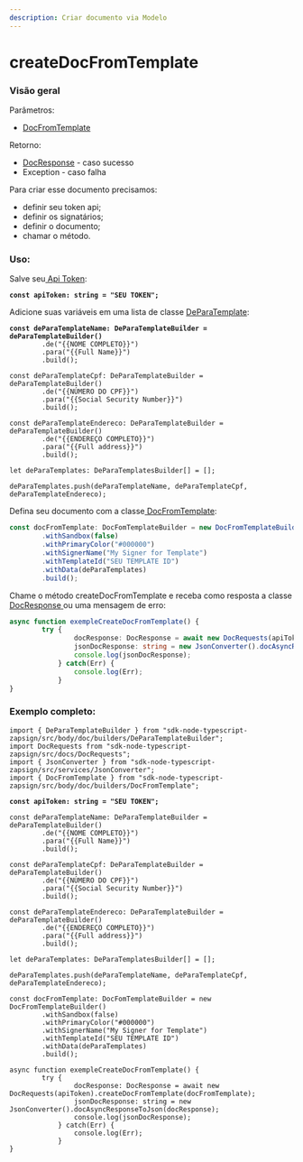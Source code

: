 ```yaml
---
description: Criar documento via Modelo
---
```


# createDocFromTemplate

### Visão geral

Parâmetros:&#x20;

* [DocFromTemplate](https://docs.zapsign.com.br/facilitadores/sdks/sdk-em-typescript/classes-usadas/body/docfromtemplate)

Retorno:

* [DocResponse](https://docs.zapsign.com.br/facilitadores/sdks/sdk-em-typescript/classes-usadas/response/docresponse) - caso sucesso
* Exception - caso falha

Para criar esse documento precisamos:

* definir seu token api;
* definir os signatários;
* definir o documento;
* chamar o método.

### Uso:

Salve seu[ Api Token](https://docs.zapsign.com.br/):

<pre class="language-typescript"><code class="lang-typescript"><strong>const apiToken: string = "SEU TOKEN";
</strong></code></pre>



Adicione suas variáveis em uma lista de classe [DeParaTemplate](https://docs.zapsign.com.br/facilitadores/sdks/sdk-em-typescript/classes-usadas/body/deparatemplate):

<pre class="language-typescript"><code class="lang-typescript"><strong>const deParaTemplateName: DeParaTemplateBuilder = deParaTemplateBuilder()
</strong>        .de("{{NOME COMPLETO}}")
        .para("{{Full Name}}")
        .build();
        
const deParaTemplateCpf: DeParaTemplateBuilder = deParaTemplateBuilder()
        .de("{{NÚMERO DO CPF}}")
        .para("{{Social Security Number}}")
        .build();
        
const deParaTemplateEndereco: DeParaTemplateBuilder = deParaTemplateBuilder()
        .de("{{ENDEREÇO COMPLETO}}")
        .para("{{Full address}}")
        .build();
        
let deParaTemplates: DeParaTemplatesBuilder[] = [];

deParaTemplates.push(deParaTemplateName, deParaTemplateCpf, deParaTemplateEndereco);
</code></pre>

Defina seu documento com a classe[ DocFromTemplate](https://docs.zapsign.com.br/facilitadores/sdks/sdk-em-typescript/classes-usadas/body/docfromtemplate):

```typescript
const docFromTemplate: DocFomTemplateBuilder = new DocFromTemplateBuilder()
        .withSandbox(false)
        .withPrimaryColor("#000000")
        .withSignerName("My Signer for Template")
        .withTemplateId("SEU TEMPLATE ID")
        .withData(deParaTemplates)
        .build();
```

Chame o método createDocFromTemplate e receba como resposta a classe [DocResponse](https://docs.zapsign.com.br/facilitadores/sdks/sdk-em-typescript/classes-usadas/response/docresponse)[ ](https://docs.zapsign.com.br/facilitadores/sdks/sdk-em-typescript/classes-usadas/response/docresponse)ou uma mensagem de erro:

```typescript
async function exempleCreateDocFromTemplate() {
        try {
                docResponse: DocResponse = await new DocRequests(apiToken).createDocFromTemplate(docFromTemplate);
                jsonDocResponse: string = new JsonConverter().docAsyncResponseToJson(docResponse);
                console.log(jsonDocResponse);
            } catch(Err) {
                console.log(Err);
            }
}
```

### Exemplo completo:

<pre class="language-typescript"><code class="lang-typescript">import { DeParaTemplateBuilder } from "sdk-node-typescript-zapsign/src/body/doc/builders/DeParaTemplateBuilder";
import DocRequests from "sdk-node-typescript-zapsign/src/docs/DocRequests";
import { JsonConverter } from "sdk-node-typescript-zapsign/src/services/JsonConverter";
import { DocFromTemplate } from "sdk-node-typescript-zapsign/src/body/doc/builders/DocFromTemplate";
<strong>
</strong><strong>const apiToken: string = "SEU TOKEN";
</strong><strong>
</strong>const deParaTemplateName: DeParaTemplateBuilder = deParaTemplateBuilder()
        .de("{{NOME COMPLETO}}")
        .para("{{Full Name}}")
        .build();
        
const deParaTemplateCpf: DeParaTemplateBuilder = deParaTemplateBuilder()
        .de("{{NÚMERO DO CPF}}")
        .para("{{Social Security Number}}")
        .build();
        
const deParaTemplateEndereco: DeParaTemplateBuilder = deParaTemplateBuilder()
        .de("{{ENDEREÇO COMPLETO}}")
        .para("{{Full address}}")
        .build();
        
let deParaTemplates: DeParaTemplatesBuilder[] = [];

deParaTemplates.push(deParaTemplateName, deParaTemplateCpf, deParaTemplateEndereco);

const docFromTemplate: DocFomTemplateBuilder = new DocFromTemplateBuilder()
        .withSandbox(false)
        .withPrimaryColor("#000000")
        .withSignerName("My Signer for Template")
        .withTemplateId("SEU TEMPLATE ID")
        .withData(deParaTemplates)
        .build();

async function exempleCreateDocFromTemplate() {
        try {
                docResponse: DocResponse = await new DocRequests(apiToken).createDocFromTemplate(docFromTemplate);
                jsonDocResponse: string = new JsonConverter().docAsyncResponseToJson(docResponse);
                console.log(jsonDocResponse);
            } catch(Err) {
                console.log(Err);
            }
}
</code></pre>
